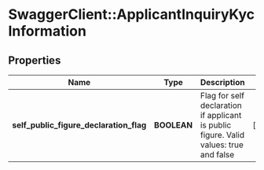 # SwaggerClient::ApplicantInquiryKycInformation

## Properties
Name | Type | Description | Notes
------------ | ------------- | ------------- | -------------
**self_public_figure_declaration_flag** | **BOOLEAN** | Flag for self declaration if applicant is public figure. Valid values: true and false | [optional] 

